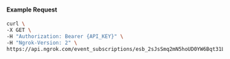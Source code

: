 <!-- Code generated for API Clients. DO NOT EDIT. -->

#### Example Request

```bash
curl \
-X GET \
-H "Authorization: Bearer {API_KEY}" \
-H "Ngrok-Version: 2" \
https://api.ngrok.com/event_subscriptions/esb_2sJsSmq2mN5hoUD0YW6Bqt31Lp0/sources/ip_policy_updated.v0
```
